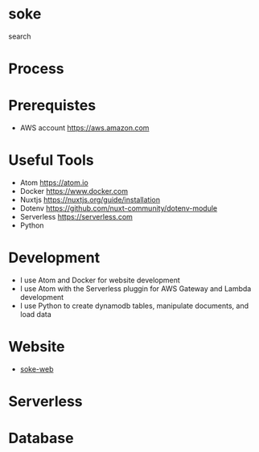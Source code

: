 # soke
search

# Process


# Prerequistes
* AWS account https://aws.amazon.com 

# Useful Tools
* Atom https://atom.io
* Docker https://www.docker.com 
* Nuxtjs https://nuxtjs.org/guide/installation 
* Dotenv https://github.com/nuxt-community/dotenv-module
* Serverless https://serverless.com
* Python

# Development
* I use Atom and Docker for website development
* I use Atom with the Serverless pluggin for AWS Gateway and Lambda development
* I use Python to create dynamodb tables, manipulate documents, and load data



# Website
* [soke-web](soke-web/)

# Serverless

# Database





